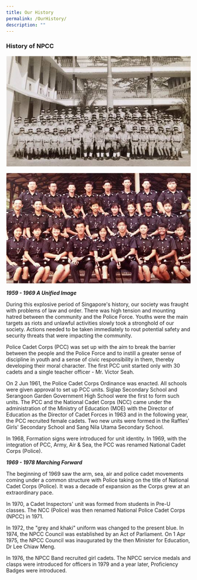 ```yaml
---
title: Our History
permalink: /OurHistory/
description: ""
---
```

### History of NPCC
![](/images/history-1.jpg)

![](/images/history-2.jpg)

***1959 - 1969 A Unified Image***
        
During this explosive period of Singapore's history, our society was fraught with problems of law and order. There was high tension and mounting hatred between the community and the Police Force. Youths were the main targets as riots and unlawful activities slowly took a stronghold of our society. Actions needed to be taken immediately to rout potential safety and security threats that were impacting the community.

Police Cadet Corps (PCC) was set up with the aim to break the barrier between the people and the Police Force and to instill a greater sense of discipline in youth and a sense of civic responsibility in them, thereby developing their moral character. The first PCC unit started only with 30 cadets and a single teacher officer - Mr. Victor Seah.

On 2 Jun 1961, the Police Cadet Corps Ordinance was enacted. All schools were given approval to set up PCC units. Siglap Secondary School and Serangoon Garden Government High School were the first to form such units. The PCC and the National Cadet Corps (NCC) came under the administration of the Ministry of Education (MOE) with the Director of Education as the Director of Cadet Forces in 1963 and in the following year, the PCC recruited female cadets. Two new units were formed in the Raffles' Girls' Secondary School and Sang Nila Utama Secondary School.

In 1968, Formation signs were introduced for unit identity. In 1969, with the integration of PCC, Army, Air & Sea, the PCC was renamed National Cadet Corps (Police).
<br>

***1969 - 1978 Marching Forward***
       
The beginning of 1969 saw the arm, sea, air and police cadet movements coming under a common structure with Police taking on the title of National Cadet Corps (Police). It was a decade of expansion as the Corps grew at an extraordinary pace.

In 1970, a Cadet Inspectors' unit was formed from students in Pre-U classes. The NCC (Police) was then renamed National Police Cadet Corps (NPCC) in 1971.

In 1972, the "grey and khaki" uniform was changed to the present blue. In 1974, the NPCC Council was established by an Act of Parliament. On 1 Apr 1975, the NPCC Council was inaugurated by the then Minister for Education, Dr Lee Chiaw Meng.

In 1976, the NPCC Band recruited girl cadets. The NPCC service medals and clasps were introduced for officers in 1979 and a year later, Proficiency Badges were introduced.